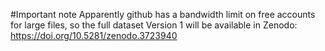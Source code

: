 #Important note
Apparently github has a bandwidth limit on free accounts for large files, so the full dataset Version 1 will be available in Zenodo:
https://doi.org/10.5281/zenodo.3723940
